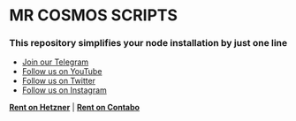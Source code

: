 # MR COSMOS SCRIPTS

### This repository simplifies your node installation by just one line

- [Join our Telegram](https://t.me/MirrorReflectionFarming)
- [Follow us on YouTube](https://www.youtube.com/@mirrorreflection)
- [Follow us on Twitter](https://twitter.com/MirrorRefTeam)
- [Follow us on Instagram](https://instagram.com/mirrorreflection.hub?igshid=YmMyMTA2M2Y=)

**[Rent on Hetzner](https://hetzner.cloud/?ref=AwVksaI2T3Nz)** | **[Rent on Contabo](https://contabo.com/en)**
